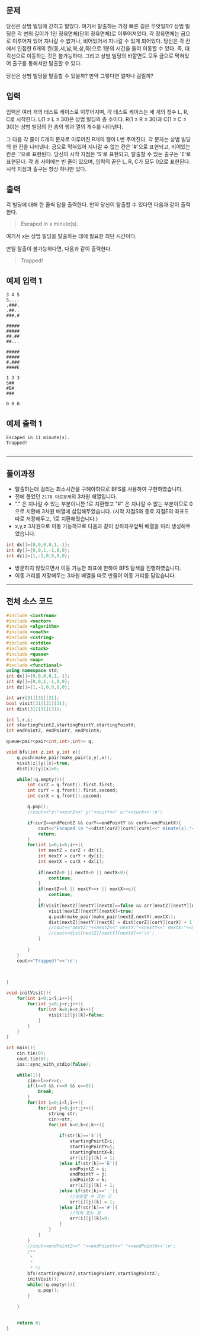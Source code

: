 ## 문제

당신은 상범 빌딩에 갇히고 말았다. 여기서 탈출하는 가장 빠른 길은 무엇일까? 상범 빌딩은 각 변의 길이가 1인 정육면체(단위 정육면체)로 이루어져있다. 각 정육면체는 금으로 이루어져 있어 지나갈 수 없거나, 비어있어서 지나갈 수 있게 되어있다. 당신은 각 칸에서 인접한 6개의 칸(동,서,남,북,상,하)으로 1분의 시간을 들여 이동할 수 있다. 즉, 대각선으로 이동하는 것은 불가능하다. 그리고 상범 빌딩의 바깥면도 모두 금으로 막혀있어 출구를 통해서만 탈출할 수 있다.

당신은 상범 빌딩을 탈출할 수 있을까? 만약 그렇다면 얼마나 걸릴까?

## 입력

입력은 여러 개의 테스트 케이스로 이루어지며, 각 테스트 케이스는 세 개의 정수 L, R, C로 시작한다. L(1 ≤ L ≤ 30)은 상범 빌딩의 층 수이다. R(1 ≤ R ≤ 30)과 C(1 ≤ C ≤ 30)는 상범 빌딩의 한 층의 행과 열의 개수를 나타낸다.

그 다음 각 줄이 C개의 문자로 이루어진 R개의 행이 L번 주어진다. 각 문자는 상범 빌딩의 한 칸을 나타낸다. 금으로 막혀있어 지나갈 수 없는 칸은 '#'으로 표현되고, 비어있는 칸은 '.'으로 표현된다. 당신의 시작 지점은 'S'로 표현되고, 탈출할 수 있는 출구는 'E'로 표현된다. 각 층 사이에는 빈 줄이 있으며, 입력의 끝은 L, R, C가 모두 0으로 표현된다. 시작 지점과 출구는 항상 하나만 있다.

## 출력

각 빌딩에 대해 한 줄씩 답을 출력한다. 만약 당신이 탈출할 수 있다면 다음과 같이 출력한다.

> Escaped in x minute(s).

여기서 x는 상범 빌딩을 탈출하는 데에 필요한 최단 시간이다.

만일 탈출이 불가능하다면, 다음과 같이 출력한다.

> Trapped!

## 예제 입력 1

```
3 4 5
S....
.###.
.##..
###.#

#####
#####
##.##
##...

#####
#####
#.###
####E

1 3 3
S##
#E#
###

0 0 0

```

## 예제 출력 1

```
Escaped in 11 minute(s).
Trapped!

```

## 

---

## 풀이과정

- 탈출하는데 걸리는 최소시간을 구해야하므로 BFS를 사용하여 구현하였습니다.
- 전에 풀었던 `2178 미로문제`의 3차원 배열입니다.
- "." 은 지나갈 수 있는 부분이니깐 1로 치환했고 "#" 은 지나갈 수 없는 부분이므로 0으로 치환해 3차원 배열에 삽입해두었습니다.  (시작 지점S와 종료 지점E의 좌표도 따로 저장해두고, 1로 치환해줬습니다.)
- x,y,z 3차원으로 이동 가능하므로 다음과 같이 상하좌우앞뒤 배열을 미리 생성해두었습니다.

```cpp
int dx[]={0,0,0,0,1,-1};
int dy[]={0,0,1,-1,0,0};
int dz[]={1,-1,0,0,0,0};
```

- 방문하지 않았으면서 이동 가능한 좌표에 한하여 BFS 탐색을 진행하였습니다.
- 이동 거리를 저장해두는 3차원 배열을 따로 만들어 이동 거리를 담았습니다.

---

## 전체 소스 코드

```cpp
#include <iostream>
#include <vector>
#include <algorithm>
#include <cmath>
#include <cstring>
#include <cstdio>
#include <stack>
#include <queue>
#include <map>
#include <functional>
using namespace std;
int dx[]={0,0,0,0,1,-1};
int dy[]={0,0,1,-1,0,0};
int dz[]={1,-1,0,0,0,0};

int arr[31][31][31];
bool visit[31][31][31];
int dist[31][31][31];

int l,r,c;
int startingPointZ,startingPointY,startingPointX;
int endPointZ, endPointY, endPointX;

queue<pair<pair<int,int>,int>> q;

void bfs(int z,int y,int x){
    q.push(make_pair(make_pair(z,y),x));
    visit[z][y][x]=true;
    dist[z][y][x]=0;

    while(!q.empty()){
        int curZ = q.front().first.first;
        int curY = q.front().first.second;
        int curX = q.front().second;

        q.pop();
        //cout<<"z:"<<curZ<<" y:"<<curY<<" x:"<<curX<<'\n';

        if(curZ==endPointZ && curY==endPointY && curX==endPointX){
            cout<<"Escaped in "<<dist[curZ][curY][curX]<<" minute(s)."<<'\n';
            return;
        }
        for(int i=0;i<6;i++){
            int nextZ = curZ + dz[i];
            int nextY = curY + dy[i];
            int nextX = curX + dx[i];
            
            if(nextZ<0 || nextY<0 || nextX<0){
                continue;
            }
            if(nextZ>=l || nextY>=r || nextX>=c){
                continue;
            }
            if(visit[nextZ][nextY][nextX]==false && arr[nextZ][nextY][nextX]==1){
                visit[nextZ][nextY][nextX]=true;
                q.push(make_pair(make_pair(nextZ,nextY),nextX));
                dist[nextZ][nextY][nextX] = dist[curZ][curY][curX] + 1;
                //cout<<"nextZ:"<<nextZ<<" nextY:"<<nextY<<" nextX:"<<nextX<<'\n';
                //cout<<dist[nextZ][nextY][nextX]<<'\n';
            }
            
        }
    }
    cout<<"Trapped!"<<'\n';

    

}

void initVisit(){
    for(int i=0;i<l;i++){
        for(int j=0;j<r;j++){
            for(int k=0;k<c;k++){
                visit[i][j][k]=false;
            }
        }
    }
}

int main(){
    cin.tie(0);
    cout.tie(0);
    ios::sync_with_stdio(false);

    while(1){
        cin>>l>>r>>c;
        if(l==0 && r==0 && c==0){
            break;
        }
        for(int i=0;i<l;i++){
            for(int j=0;j<r;j++){
                string str;
                cin>>str;
                for(int k=0;k<c;k++){
                    
                    if(str[k]=='S'){
                        startingPointZ=i;
                        startingPointY=j;
                        startingPointX=k;
                        arr[i][j][k] = 1;
                    }else if(str[k]=='E'){
                        endPointZ = i;
                        endPointY = j;
                        endPointX = k;
                        arr[i][j][k] = 1;
                    }else if(str[k]=='.'){
                        //방문할 수 있는 곳
                        arr[i][j][k] = 1;
                    }else if(str[k]=='#'){
                        //막혀 있는 곳
                        arr[i][j][k]=0;
                    }
                }
            }
        }
        //cout<<endPointZ<<" "<<endPointY<<" "<<endPointX<<'\n';
        /**
         * 
         * 
         * */
        bfs(startingPointZ,startingPointY,startingPointX);
        initVisit();
        while(!q.empty()){
            q.pop();
        }

    }
    
    
    return 0;
}
```